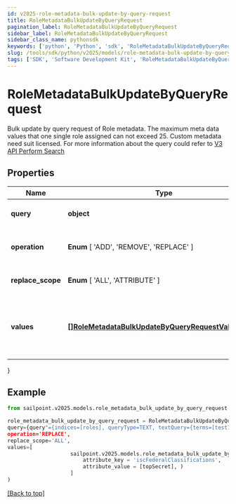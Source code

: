 ```yaml
---
id: v2025-role-metadata-bulk-update-by-query-request
title: RoleMetadataBulkUpdateByQueryRequest
pagination_label: RoleMetadataBulkUpdateByQueryRequest
sidebar_label: RoleMetadataBulkUpdateByQueryRequest
sidebar_class_name: pythonsdk
keywords: ['python', 'Python', 'sdk', 'RoleMetadataBulkUpdateByQueryRequest', 'V2025RoleMetadataBulkUpdateByQueryRequest'] 
slug: /tools/sdk/python/v2025/models/role-metadata-bulk-update-by-query-request
tags: ['SDK', 'Software Development Kit', 'RoleMetadataBulkUpdateByQueryRequest', 'V2025RoleMetadataBulkUpdateByQueryRequest']
---
```


# RoleMetadataBulkUpdateByQueryRequest

Bulk update by query request of Role metadata. The maximum meta data values that one single role assigned can not exceed 25. Custom metadata need suit licensed. For more information about the query could refer to  [V3 API Perform Search](https://developer.sailpoint.com/docs/api/v3/search-post)

## Properties

Name | Type | Description | Notes
------------ | ------------- | ------------- | -------------
**query** | **object** | query the identities to be updated | [required]
**operation** |  **Enum** [  'ADD',    'REMOVE',    'REPLACE' ] | The operation to be performed | [required]
**replace_scope** |  **Enum** [  'ALL',    'ATTRIBUTE' ] | The choice of update scope. | [optional] 
**values** | [**[]RoleMetadataBulkUpdateByQueryRequestValuesInner**](role-metadata-bulk-update-by-query-request-values-inner) | The metadata to be updated, including attribute key and value. | [required]
}

## Example

```python
from sailpoint.v2025.models.role_metadata_bulk_update_by_query_request import RoleMetadataBulkUpdateByQueryRequest

role_metadata_bulk_update_by_query_request = RoleMetadataBulkUpdateByQueryRequest(
query={query"={indices=[roles], queryType=TEXT, textQuery={terms=[test123], fields=[id], matchAny=false, contains=true}, includeNested=false}},
operation='REPLACE',
replace_scope='ALL',
values=[
                    sailpoint.v2025.models.role_metadata_bulk_update_by_query_request_values_inner.RoleMetadataBulkUpdateByQueryRequest_values_inner(
                        attribute_key = 'iscFederalClassifications', 
                        attribute_value = [topSecret], )
                    ]
)

```
[[Back to top]](#) 

